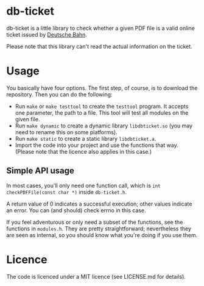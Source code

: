 # db-ticket
db-ticket is a little library to check whether a given PDF file is a valid online ticket issued by [Deutsche Bahn](http://bahn.de/).

Please note that this library can't read the actual information on the ticket.

# Usage
You basically have four options. The first step, of course, is to download the repository. Then you can do the following:
* Run `make` or `make testtool` to create the `testtool` program. It accepts one parameter, the path to a file. This tool will test all modules on the given file.
* Run `make dynamic` to create a dynamic library `libdbticket.so` (you may need to rename this on some platforms).
* Run `make static` to create a static library `libdbticket.a`.
* Import the code into your project and use the functions that way. (Please note that the licence also applies in this case.)

## Simple API usage
In most cases, you'll only need one function call, which is `int checkPDFFile(const char *)` inside `db-ticket.h`.

A return value of 0 indicates a successful execution; other values indicate an error. You can (and should) check errno in this case.

If you feel adventurous or only need a subset of the functions, see the functions in `modules.h`. They are pretty straightforward; nevertheless they are seen as internal, so you should know what you're doing if you use them.

# Licence
The code is licenced under a MIT licence (see LICENSE.md for details).